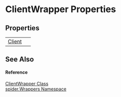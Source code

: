 # ClientWrapper Properties




## Properties
<table>
<tr>
<td><a href="d0c01ad5-827a-5029-6bf0-e5212166da0b">Client</a></td>
<td> </td></tr>
</table>

## See Also


#### Reference
<a href="fc87344c-2af9-3651-e15f-d8446278d725">ClientWrapper Class</a>  
<a href="06873042-2dc1-a475-b400-72117affe70a">spider.Wrappers Namespace</a>  
